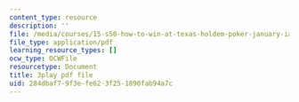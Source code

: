 ```yaml
---
content_type: resource
description: ''
file: /media/courses/15-s50-how-to-win-at-texas-holdem-poker-january-iap-2016/284dbaf79f3efe623f251890fab94a7c_u14ymLSF8y4.pdf
file_type: application/pdf
learning_resource_types: []
ocw_type: OCWFile
resourcetype: Document
title: 3play pdf file
uid: 284dbaf7-9f3e-fe62-3f25-1890fab94a7c
---
```


